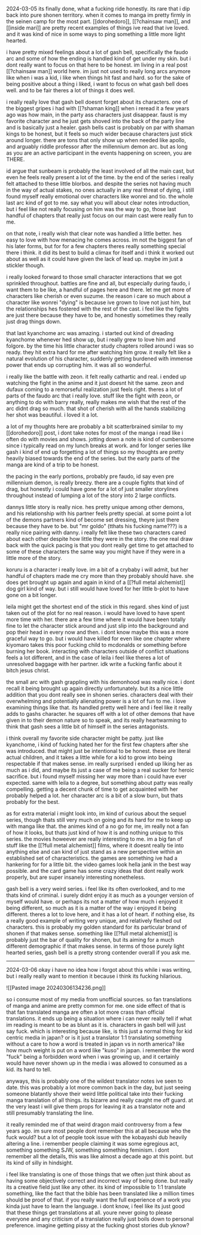 2024-03-05
its finally done, what a fucking ride honestly. its rare that i dip back into pure shonen territory. when it comes to manga im pretty firmly in the seinen camp for the most part. [[dorohedoro]], [[?chainsaw man]], and [[inside mari]] are pretty recent examples of things ive read that ive loved. and it was kind of nice in some ways to ping something a little more light hearted.

i have pretty mixed feelings about a lot of gash bell, specifically the faudo arc and some of how the ending is handled kind of get under my skin. but i dont really want to focus on that here to be honest. im living in a real post [[?chainsaw man]] world here. im just not used to really long arcs anymore like when i was a kid, i like when things hit fast and hard. so for the sake of being positive about a thing i liked, i want to focus on what gash bell does well. and to be fair theres a lot of things it does well.

i really really love that gash bell doesnt forget about its characters. one of the biggest gripes i had with [[?shaman king]] when i reread it a few years ago was how main, in the party ass characters just disappear. faust is my favorite character and he just gets shoved into the back of the party line and is basically just a healer. gash bells cast is probably on par with shaman kings to be honest, but it feels so much wider because characters just stick around longer. there are tons that only show up when needed like apollo, and arguably riddle professor after the millennium demon arc. but as long as you are an active participant in the events happening on screen, you are THERE.

id argue that sunbeam is probably the least involved of all the main cast, but even he feels really present a lot of the time. by the end of the series i really felt attached to these little blorbos. and despite the series not having much in the way of actual stakes, no ones actually in any real threat of dying, i still found myself really emotional over characters like wonrei and tio. the whole last arc kind of got to me. say what you will about clear notes introduction, but i feel like not really focusing on him was the way to go, those last handful of chapters that really just focus on our main cast were really fun to me.

on that note, i really wish that clear note was handled a little better. hes easy to love with how menacing he comes across. im not the biggest fan of his later forms, but for for a few chapters theres really something special there i think. it did its best to build a climax for itself and i think it worked out about as well as it could have given the lack of lead up. maybe im just a stickler though.

i really looked forward to those small character interactions that we got sprinkled throughout. battles are fine and all, but especially during faudo, i want them to be like, a handful of pages here and there. let me get more of characters like cherish or even suzume. the reason i care so much about a character like wonrei "dying" is because ive grown to love not just him, but the relationships hes fostered with the rest of the cast. i feel like the fights are just there because they have to be, and honestly sometimes they really just drag things down.

that last kyanchome arc was amazing. i started out kind of dreading kyanchome whenever hed show up, but i really grew to love him and folgore. by the time his little character study chapters rolled around i was so ready. they hit extra hard for me after watching him grow. it really felt like a natural evolution of his character, suddenly getting burdened with immense power that ends up corrupting him. it was all so wonderful.

i really like the battle with zeon. it felt really cathartic and real. i ended up watching the fight in the anime and it just doesnt hit the same. zeon and dufaux coming to a remorseful realization just feels right. theres a lot of parts of the faudo arc that i really love. stuff like the fight with zeon, or anything to do with barry really, really makes me wish that the rest of the arc didnt drag so much. that shot of cherish with all the hands stabilizing her shot was beautiful. i loved it a lot. 

a lot of my thoughts here are probably a bit scatterbrained similar to my [[dorohedoro]] post, i dont take notes for most of the manga i read like i often do with movies and shows. jotting down a note is kind of cumbersome since i typically read on my lunch breaks at work. and for longer series like gash i kind of end up forgetting a lot of things so my thoughts are pretty heavily biased towards the end of the series. but the early parts of the manga are kind of a trip to be honest.

the pacing in the early portions, probably pre faudo, id say even pre millennium demon, is really breezy. there are a couple fights that kind of drag, but honestly i could have gone for a lot of just smaller storylines throughout instead of lumping a lot of the story into 2 large conflicts. 

dannys little story is really nice. hes pretty unique among other demons, and his relationship with his partner feels pretty special. at some point a lot of the demons partners kind of become set dressing, theyre just there because they have to be. but "mr goldo" (tthats his fucking name???) is a really nice pairing with danny. i really felt like these two characters cared about each other despite how little they were in the story. the one real draw back with the quick pacing is that you dont really get time to get attached to some of these characters the same way you might have if they were in a little more of the story.

koruru is a character i really love. im a bit of a crybaby i will admit, but her handful of chapters made me cry more than they probably should have. she does get brought up again and again in kind of a [[?full metal alchemist]] dog girl kind of way. but i still would have loved for her little b-plot to have gone on a bit longer.

leila might get the shortest end of the stick in this regard. shes kind of just taken out of the plot for no real reason. i would have loved to have spent more time with her. there are a few time where it would have been totally fine to let the character stick around and just slip into the background and pop their head in every now and then. i dont know maybe this was a more graceful way to go. but i would have killed for even like one chapter where kiyomaro takes this poor fucking child to mcdonalds or something before burning her book. interacting with characters outside of conflict situations feels a lot different, and in the case of leila i feel like theres a lot of unresolved baggage with her partner. idk write a fucking fanfic about it bitch jesus christ.

the small arc with gash grappling with his demonhood was really nice. i dont recall it being brought up again directly unfortunately. but its a nice little addition that you dont really see in shonen series. characters deal with their overwhelming and potentially alienating power is a lot of fun to me. i love examining things like that. its handled pretty well here and i feel like it really adds to gashs character. he squares off with a lot of other demons that have given in to their demon nature so to speak, and its really heartwarming to think that gash sees a little bit of himself in the series antagonists.

i think overall my favorite side character might be patty. just like kyanchome, i kind of fucking hated her for the first few chapters after she was introduced. that might just be intentional to be honest. these are literal actual children, and it takes a little while for a kid to grow into being respectable if that makes sense. im really surprised i ended up liking her as much as i did, and maybe its just a case of me being a real sucker for heroic sacrifice. but i found myself missing her way more than i could have ever expected. same with leila to a degree, but something about patty was really compelling. getting a decent chunk of time to get acquainted with her probably helped a lot. her character arc is a bit of a slow burn, but thats probably for the best.

as for extra material i might look into, im kind of curious about the sequel series, though thats still very much on going and its hard for me to keep up with manga like that. the animes kind of a no go for me, im really not a fan of how it looks, but thats just kind of how it is and nothing unique to this series. the movies howeever are really interesting to me. im a big fan of stuff like the [[?full metal alchemist]] films, where it doesnt really tie into anything else and can kind of just stand as a new perspective within an established set of characteristics. the games are something ive had a hankering for for a little bit. the video games look hella jank in the best way possible. and the card game has some crazy ideas that dont really work properly, but are super insanely interesting nonetheless.

gash bell is a very weird series. i feel like its often overlooked, and to me thats kind of criminal. i surely didnt enjoy it as much as a younger version of myself would have. or perhaps its not a matter of how much i enjoyed it being different, so much as it is a matter of the way i enjoyed it being different. theres a lot to love here, and it has a lot of heart. if nothing else, its a really good example of writing very unique, and relatively fleshed out characters. this is probably my golden standard for its particular brand of shonen if that makes sense. something like [[?full metal alchemist]] is probably just the bar of quality for shonen, but its aiming for a much different demographic if that makes sense. in terms of those purely light hearted series, gash bell is a pretty strong contender overall if you ask me.

---

2024-03-06
okay i have no idea how i forgot about this while i was writing, but i really really want to mention it because i think its fucking hilarious.

![[Pasted image 20240306134236.png]]

so i consume most of my media from unofficial sources. so fan translations of manga and anime are pretty common for me. one side effect of that is that fan translated manga are often a lot more crass than official translations. it ends up being a situation where i can never really tell if what im reading is meant to be as blunt as it is. characters in gash bell will just say fuck. which is interesting because like, is this just a normal thing for kid centric media in japan? or is it just a translator 1:1 translating something without a care to how a word is treated in japan vs in north america? like how much weight is put on a word like "kuso" in japan. i remember the word "fuck" being a forbidden word when i was growing up, and it certainly would have never shown up in the media i was allowed to consumed as a kid. its hard to tell.

anyways, this is probably one of the wildest translator notes ive seen to date. this was probably a lot more common back in the day, but just seeing someone blatantly shove their weird little political take into their fucking manga translation of all things. its bizarre and really caught me off guard. at the very least i will give them props for leaving it as a translator note and still presumably translating the line.

it really reminded me of that weird dragon maid controversy from a few years ago. im sure most people dont remember this at all because who the fuck would? but a lot of people took issue with the kobayashi dub heavily altering a line. i remember people claiming it was some egregious act, something something SJW, something something feminism. i dont remember all the details, this was like almost a decade ago at this point. but its kind of silly in hindsight.

i feel like translating is one of those things that we often just think about as having some objectively correct and incorrect way of being done. but really its a creative field just like any other. its kind of impossible to 1:1 translate something, like the fact that the bible has been translated like a million times should be proof of that. if you really want the full experience of a work you kinda just have to learn the language. i dont know, i feel like its just good that these things get translations at all. youre never going to please everyone and any criticism of a translation really just boils down to personal preference. imagine getting pissy at the fucking ghost stories dub yknow? 